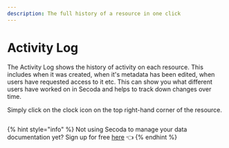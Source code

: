 ```yaml
---
description: The full history of a resource in one click
---
```


# Activity Log

The Activity Log shows the history of activity on each resource. This includes when it was created, when it's metadata has been edited, when users have requested access to it etc. This can show you what different users have worked on in Secoda and helps to track down changes over time.

Simply click on the clock icon on the top right-hand corner of the resource.

<figure><img src="https://secoda-public-media-assets.s3.amazonaws.com/795a72fd-706f-461e-915e-e81e92436bee.gif" alt=""><figcaption></figcaption></figure>

{% hint style="info" %}
Not using Secoda to manage your data documentation yet? Sign up for free [here](http://app.secoda.co/) 👈
{% endhint %}
